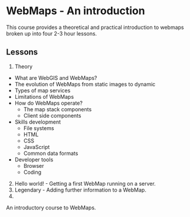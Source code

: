 # WebMaps - An introduction

This course provides a theoretical and practical introduction to webmaps broken up into four 2-3 hour lessons.

## Lessons

1. Theory
  - What are WebGIS and WebMaps?
  - The evolution of WebMaps from static images to dynamic
  - Types of map services
  - Limitations of WebMaps
  - How do WebMaps operate?
    - The map stack components
    - Client side components
  - Skills development
    - File systems
    - HTML
    - CSS
    - JavaScript
    - Common data formats
  - Developer tools
    - Browser
    - Coding 
  
2. Hello world! - Getting a first WebMap running on a server.
3. Legendary - Adding further information to a WebMap.
4. 

An introductory course to WebMaps.
